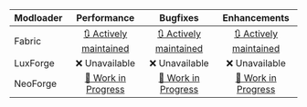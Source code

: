 | Modloader | Performance | Bugfixes | Enhancements |
| --- | :---: | :---: | :---: |
| Fabric | [🔃 Actively maintained](fabric/optimizations.md) | [🔃 Actively maintained](fabric/fixes.md) | [🔃 Actively maintained](fabric/enhancements.md) |
| LuxForge | ❌ Unavailable | ❌ Unavailable | ❌ Unavailable |
| NeoForge | [🚧 Work in Progress](neo/optimizations.d) | [🚧 Work in Progress](neo/fixes.md) | [🚧 Work in Progress](neo/enhancements.md) |
